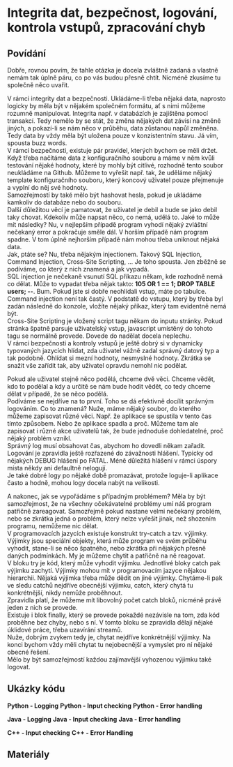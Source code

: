 Integrita dat, bezpečnost, logování, kontrola vstupů, zpracování chyb
===

Povídání
---

Dobře, rovnou povím, že tahle otázka je docela zvláštně zadaná a vlastně nemám tak úplně páru, co po vás budou přesně chtít. Nicméně zkusíme tu společně něco uvařit.       

V rámci integrity dat a bezpečnosti. Ukládáme-li třeba nějaká data, naprosto logicky by měla být v nějakém společném formátu, ať s nimi můžeme rozumně manipulovat. Integrita např. v databázích je zajištěna pomocí transakcí. Tedy nemělo by se stát, že změna nějakých dat závisí na změně jiných, a pokazí-li se nám něco v průběhu, data zůstanou napůl změněna. Tedy data by vždy měla být uložena pouze v konzistentním stavu. Já vím, spousta buzz words.                   
V rámci bezpečnosti, existuje pár pravidel, kterých bychom se měli držet. Když třeba načítáme data z konfiguračního souboru a máme v něm kvůli testování nějaké hodnoty, které by mohly být citlivé, rozhodně tento soubor neukládáme na Github. Můžeme to vyřešit např. tak, že uděláme nějaký template konfiguračního souboru, který koncový uživatel pouze přejmenuje a vyplní do něj své hodnoty.           
Samozřejmostí by také mělo být hashovat hesla, pokud je ukládáme kamkoliv do databáze nebo do souboru.                  
Další důležitou věcí je pamatovat, že uživatel je debil a bude se jako debil taky chovat. Kdekoliv může napsat něco, co nemá, udělá to. Jaké to může mít následky? Nu, v nejlepším případě program vyhodí nějaký zvláštní nečekaný error a pokračuje směle dál. V horším případě nám program spadne. V tom úplně nejhorším případě nám mohou třeba uniknout nějaká data.            
Jak, ptáte se? Nu, třeba nějakým injectionem. Takový SQL Injection, Command Injection, Cross-Site Scripting, ... Je toho spousta. Jen zběžně se podíváme, co který z nich znamená a jak vypadá.             
SQL injection je nečekaně vsunutí SQL příkazu někam, kde rozhodně nemá co dělat. Může to vypadat třeba nějak takto: **105 OR 1 == 1; DROP TABLE users; --**. Bum. Pokud jste si dobře neohlídali vstup, máte po tabulce.            
Command injection není tak častý. V podstatě do vstupu, který by třeba byl zadán následně do konzole, vložíte nějaký příkaz, který tam evidentně nemá být.                  
Cross-Site Scripting je vložený script tagu někam do inputu stránky. Pokud stránka špatně parsuje uživatelský vstup, javascript umístěný do tohoto tagu se normálně provede. Dovede do nadělat docela neplechu.             
V rámci bezpečnosti a kontroly vstupů je ještě dobrý si v dynamicky typovaných jazycích hlídat, zda uživatel vážně zadal správný datový typ a tak podobně. Ohlídat si mezní hodnoty, nesmyslné hodnoty. Zkrátka se snažit vše zařídit tak, aby uživatel opravdu nemohl nic podělat.             

Pokud ale uživatel stejně něco podělá, chceme dvě věci. Chceme vědět, kdo to podělal a kdy a určitě se nám bude hodit vědět, co tedy chceme dělat v případě, že se něco podělá.             
Podíváme se nejdříve na to první. Toho se dá efektivně docílit správným logováním. Co to znamená? Nuže, máme nějaký soubor, do kterého můžeme zapisovat různé věci. Např. že aplikace se spustila v tento čas tímto způsobem. Nebo že aplikace spadla a proč. Můžeme tam ale zapisovat i různé akce uživatelů tak, že bude jednoduše dohledatelné, proč nějaký problém vznikl.              
Správný log musí obsahovat čas, abychom ho dovedli někam zařadit. Logování je zpravidla ještě rozřazené do závažnosti hlášení. Typicky od nějakých DEBUG hlášení po FATAL. Méně důležitá hlášení v rámci úspory místa někdy ani defaultně nelogují.             
Je také dobré logy po nějaké době promazávat, protože loguje-li aplikace často a hodně, mohou logy docela nabýt na velikosti.   

A nakonec, jak se vypořádáme s případným problémem? Měla by být samozřejmost, že na všechny očekávatelné problémy umí náš program patřičně zareagovat. Samozřejmě pokud nastane velmi nečekaný problém, nebo se zkrátka jedná o problém, který nelze vyřešit jinak, než shozením programu, nemůžeme nic dělat.                  
V programovacích jazycích existuje konstrukt try-catch a tzv. výjimky. Výjimky jsou speciální objekty, která může program ve svém průběhu vyhodit, stane-li se něco špatného, nebo zkrátka při nějakých přesně daných podmínkách. My je můžeme chytit a patřičně na ně reagovat.                
V bloku try je kód, který může vyhodit výjimku. Jednotlivé bloky catch pak výjimku zachytí. Výjimky mohou mít v programovacím jazyce nějakou hierarchii. Nějaká výjimka třeba může dědit on jiné výjimky. Chytáme-li pak ve sledu catchů nejdříve obecnější výjimku, catch, který chytá tu konkrétnější, nikdy nemůže proběhnout.           
Zpravidla platí, že můžeme mít libovolný počet catch bloků, nicméně právě jeden z nich se provede.                  
Existuje i blok finally, který se provede pokaždé nezávisle na tom, zda kód proběhne bez chyby, nebo s ní. V tomto bloku se zpravidla dělají nějaké úklidové práce, třeba uzavírání streamů.                
Nuže, dobrým zvykem tedy je, chytat nejdříve konkrétnější výjimky. Na konci bychom vždy měli chytat tu nejobecnější a vymyslet pro ní nějaké obecné řešení.             
Mělo by být samozřejmostí každou zajímavější vyhozenou výjimku také logovat.


Ukázky kódu
---

**Python - Logging**
**Python - Input checking**
**Python - Error handling**

**Java - Logging**
**Java - Input checking**
**Java - Error handling**

**C++ - Input checking**
**C++ - Error Handling**

Materiály
---
